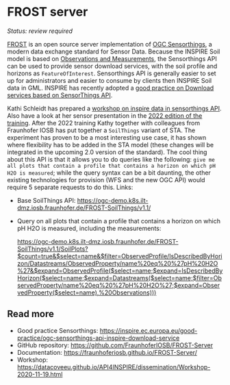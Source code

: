 # FROST server

*Status: review required*

[FROST](https://fraunhoferiosb.github.io/FROST-Server/) is an open source server implementation of [OGC Sensorthings](https://www.ogc.org/standards/sensorthings), a modern data exchange standard for Sensor Data.
Because the INSPIRE Soil model is based on [Observations and Measurements](https://www.ogc.org/standards/om), the Sensorthings API can be used 
to provide sensor download services, with the soil profile and horizons as `FeatureOfInterest`. Sensorthings API is generally easier to set up for administrators and easier to consume by clients then INSPIRE Soil data in GML. INSPIRE has recently adopted a [good practice on Download services based on SensorThings API](https://inspire.ec.europa.eu/good-practice/ogc-sensorthings-api-inspire-download-service).

Kathi Schleidt has prepared a [workshop on inspire data in sensorthings API](https://datacoveeu.github.io/API4INSPIRE/dissemination/Workshop-2020-11-19.html). Also have a look at her sensor presentation in the [2022 edition of the training](https://wur.yuja.com/V/Video?v=184380&node=785951&a=1565884354&autoplay=1). After the 2022 training Kathy together with colleagues from Fraunhofer IOSB has put together a `SoilThings` variant of STA. The experiment has proven to be a most interesting use case, it has shown where flexibility has to be added in the STA model (these changes will be integrated in the upcoming 2.0 version of the standard). The cool thing about this API is that it allows you to do queries like the following: `give me all plots that contain a profile that contains a horizon on which pH H2O is measured`; while the query syntax can be a bit daunting, the other existing technologies for provision (WFS and the new OGC API) would require 5 separate requests to do this. Links: 

- Base SoilThings API: https://ogc-demo.k8s.ilt-dmz.iosb.fraunhofer.de/FROST-SoilThings/v1.1/ 
- Query on all plots that contain a profile that contains a horizon on which pH H2O is measured, including the measurements: 

    https://ogc-demo.k8s.ilt-dmz.iosb.fraunhofer.de/FROST-SoilThings/v1.1/SoilPlots?$count=true&$select=name&$filter=ObservedProfile/IsDescribedByHorizon/Datastreams/ObservedProperty/name%20eq%20%27pH%20H2O%27&$expand=ObservedProfile($select=name;$expand=IsDescribedByHorizon($select=name;$expand=Datastreams($select=name;$filter=ObservedProperty/name%20eq%20%27pH%20H2O%27;$expand=ObservedProperty($select=name),%20Observations))) 


## Read more

- Good practice Sensorthings: https://inspire.ec.europa.eu/good-practice/ogc-sensorthings-api-inspire-download-service
- GitHub repository: https://github.com/FraunhoferIOSB/FROST-Server
- Documentation: https://fraunhoferiosb.github.io/FROST-Server/
- Workshop: https://datacoveeu.github.io/API4INSPIRE/dissemination/Workshop-2020-11-19.html
